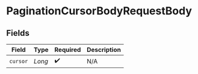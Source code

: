 # PaginationCursorBodyRequestBody


## Fields

| Field              | Type               | Required           | Description        |
| ------------------ | ------------------ | ------------------ | ------------------ |
| `cursor`           | *Long*             | :heavy_check_mark: | N/A                |